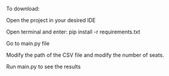 To download:

Open the project in your desired IDE

Open terminal and enter:
    pip install -r requirements.txt

Go to main.py file

Modify the path of the CSV file and modify the number of seats.

Run main.py to see the results